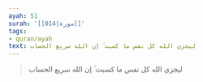 ```yaml
---
ayah: 51
surah: '[[014|سورة]]'
tags:
- quran/ayah
text: ليجزي الله كل نفس ما كسبت ۚ إن الله سريع الحساب
---
```

> ليجزي الله كل نفس ما كسبت ۚ إن الله سريع الحساب
